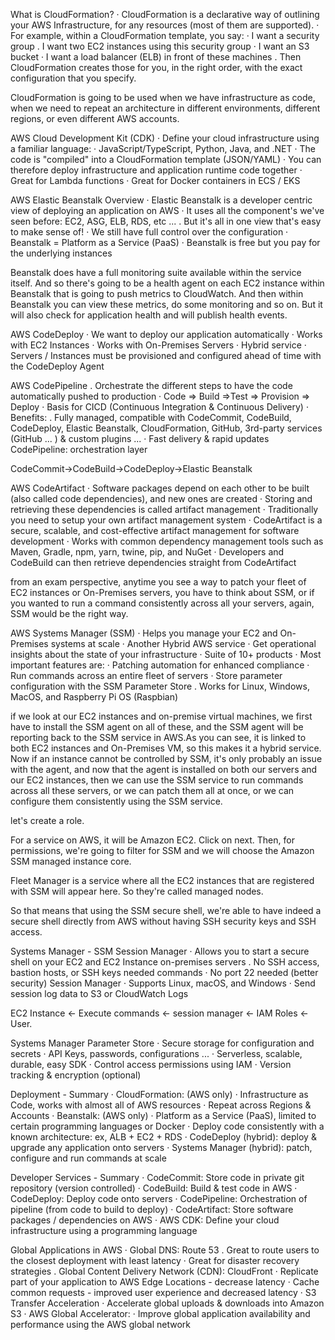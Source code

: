 What is CloudFormation?
· CloudFormation is a declarative way of outlining your AWS Infrastructure, for any resources (most of them are supported).
· For example, within a CloudFormation template, you say:
· I want a security group
. I want two EC2 instances using this security group
· I want an S3 bucket
· I want a load balancer (ELB) in front of these machines
. Then CloudFormation creates those for you, in the right order, with the exact configuration that you specify.

CloudFormation is going to be used when we have infrastructure as code, when we need to repeat an architecture in different environments, different regions, or even different AWS accounts.

AWS Cloud Development Kit (CDK)
· Define your cloud infrastructure using a familiar language:
· JavaScript/TypeScript, Python, Java, and .NET
· The code is "compiled" into a CloudFormation template (JSON/YAML)
· You can therefore deploy infrastructure and application runtime code together
· Great for Lambda functions
· Great for Docker containers in ECS / EKS

AWS Elastic Beanstalk Overview
· Elastic Beanstalk is a developer centric view of deploying an application on AWS
· It uses all the component's we've seen before: EC2, ASG, ELB, RDS, etc ...
. But it's all in one view that's easy to make sense of!
· We still have full control over the configuration
· Beanstalk = Platform as a Service (PaaS)
· Beanstalk is free but you pay for the underlying instances

Beanstalk does have a full monitoring suite available within the service itself. And so there's going to be a health agent on each EC2 instance within Beanstalk that is going to push metrics to CloudWatch. And then within Beanstalk you can view these metrics, do some monitoring and so on. But it will also check for application health and will publish health events.

AWS CodeDeploy
· We want to deploy our application automatically
· Works with EC2 Instances
· Works with On-Premises Servers
· Hybrid service
· Servers / Instances must be provisioned and configured ahead of time with the CodeDeploy Agent

AWS CodePipeline
. Orchestrate the different steps to have the code automatically pushed to production
· Code => Build =>Test => Provision => Deploy
· Basis for CICD (Continuous Integration & Continuous Delivery)
· Benefits:
. Fully managed, compatible with CodeCommit, CodeBuild, CodeDeploy, Elastic Beanstalk,
CloudFormation, GitHub, 3rd-party services (GitHub ... ) & custom plugins ...
· Fast delivery & rapid updates
CodePipeline: orchestration layer

CodeCommit->CodeBuild->CodeDeploy->Elastic Beanstalk

AWS CodeArtifact
· Software packages depend on each other to be built (also called code dependencies), and new ones are created
· Storing and retrieving these dependencies is called artifact management
· Traditionally you need to setup your own artifact management system
· CodeArtifact is a secure, scalable, and cost-effective artifact management for software development
· Works with common dependency management tools such as Maven, Gradle, npm, yarn, twine, pip, and NuGet
· Developers and CodeBuild can then retrieve dependencies straight from CodeArtifact

from an exam perspective, anytime you see a way to patch your fleet of EC2 instances or On-Premises servers, you have to think about SSM, or if you wanted to run a command consistently across all your servers, again, SSM would be the right way.

AWS Systems Manager (SSM)
· Helps you manage your EC2 and On-Premises systems at scale
· Another Hybrid AWS service
· Get operational insights about the state of your infrastructure
· Suite of 10+ products
· Most important features are:
· Patching automation for enhanced compliance
· Run commands across an entire fleet of servers
· Store parameter configuration with the SSM Parameter Store
. Works for Linux, Windows, MacOS, and Raspberry Pi OS (Raspbian)

if we look at our EC2 instances and on-premise virtual machines, we first have to install the SSM agent on all of these,   and the SSM agent will be reporting back to the SSM service in AWS.As you can see, it is linked to both EC2 instances and On-Premises VM, so this makes it a hybrid service. Now if an instance cannot be controlled by SSM, it's only probably an issue with the agent, and now that the agent is installed on both our servers and our EC2 instances, then we can use the  SSM service to run commands across all these servers, or we can patch them all at once, or we can configure them consistently using the SSM service.

let's create a role.

For a service on AWS, it will be Amazon EC2. Click on next. Then, for permissions, we're going to filter for SSM and we will choose the Amazon SSM managed instance core.

Fleet Manager is a service where all the EC2 instances that are registered with SSM will appear here. So they're called managed nodes.

So that means that using the SSM secure shell, we're able to have indeed a secure shell directly from AWS without having SSH security keys and SSH access.

Systems Manager - SSM Session Manager
· Allows you to start a secure shell on your EC2 and EC2 Instance on-premises servers
. No SSH access, bastion hosts, or SSH keys needed commands
· No port 22 needed (better security) Session Manager
· Supports Linux, macOS, and Windows
· Send session log data to S3 or CloudWatch Logs

EC2 Instance <- Execute commands <- session manager <- IAM Roles <- User.

Systems Manager
Parameter Store
· Secure storage for configuration and secrets
· API Keys, passwords, configurations ...
· Serverless, scalable, durable, easy SDK
· Control access permissions using IAM
· Version tracking & encryption (optional)

Deployment - Summary
· CloudFormation: (AWS only)
· Infrastructure as Code, works with almost all of AWS resources
· Repeat across Regions & Accounts
· Beanstalk: (AWS only)
· Platform as a Service (PaaS), limited to certain programming languages or Docker
· Deploy code consistently with a known architecture: ex, ALB + EC2 + RDS
· CodeDeploy (hybrid): deploy & upgrade any application onto servers
· Systems Manager (hybrid): patch, configure and run commands at scale

Developer Services - Summary
· CodeCommit: Store code in private git repository (version controlled)
· CodeBuild: Build & test code in AWS
· CodeDeploy: Deploy code onto servers
· CodePipeline: Orchestration of pipeline (from code to build to deploy)
· CodeArtifact: Store software packages / dependencies on AWS
· AWS CDK: Define your cloud infrastructure using a programming language

Global Applications in AWS
· Global DNS: Route 53
. Great to route users to the closest deployment with least latency
· Great for disaster recovery strategies
. Global Content Delivery Network (CDN): CloudFront
· Replicate part of your application to AWS Edge Locations - decrease latency
· Cache common requests - improved user experience and decreased latency
· S3 Transfer Acceleration
· Accelerate global uploads & downloads into Amazon S3
· AWS Global Accelerator:
· Improve global application availability and performance using the AWS global network
